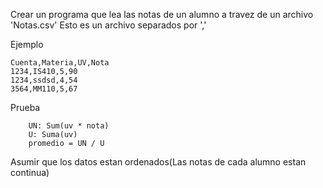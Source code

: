 Crear un programa que lea las notas de un alumno a travez de un archivo 'Notas.csv'
Esto es un archivo separados por ','

Ejemplo<br>
```csv
Cuenta,Materia,UV,Nota
1234,IS410,5,90
1234,ssdsd,4,54
3564,MM110,5,67
```

Prueba<br>
```
    UN: Sum(uv * nota)
    U: Suma(uv)
    promedio = UN / U
```

Asumir que los datos estan ordenados(Las notas de cada alumno estan continua)